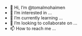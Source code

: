 - 👋 Hi, I’m @tomalmohaimen
- 👀 I’m interested in ...
- 🌱 I’m currently learning ...
- 💞️ I’m looking to collaborate on ...
- 📫 How to reach me ...

<!---
tomalmohaimen/tomalmohaimen is a ✨ special ✨ repository because its `README.md` (this file) appears on your GitHub profile.
You can click the Preview link to take a look at your changes.
--->
